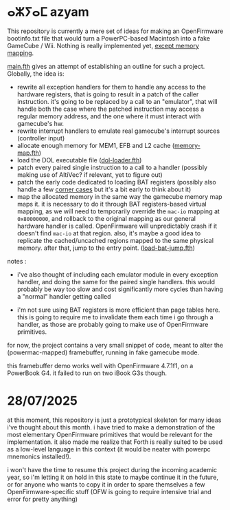 # ⴰⵣⵢⴰⵎ azyam
This repository is currently a mere set of ideas for making an OpenFirmware bootinfo.txt file that would turn a PowerPC-based Macintosh into a fake GameCube / Wii. Nothing is really implemented yet, [except memory mapping](src/load-bat-jump.fth).

[main.fth](src/main.fth) gives an attempt of establishing an outline for such a project. Globally, the idea is:

- rewrite all exception handlers for them to handle any access to the hardware registers, that is going to result in a patch of the caller instruction. it's going to be replaced by a call to an "emulator", that will handle both the case where the patched instruction may access a regular memory address, and the one where it must interact with gamecube's hw.
- rewrite interrupt handlers to emulate real gamecube's interrupt sources (controller input)
- allocate enough memory for MEM1, EFB and L2 cache ([memory-map.fth](src/memory-map.fth))
- load the DOL executable file ([dol-loader.fth](src/dol-loader.fth))
- patch every paired single instruction to a call to a handler (possibly making use of AltiVec? if relevant, yet to figure out)
- patch the early code dedicated to loading BAT registers (possibly also handle a few [corner cases](https://dolphin-emu.org/blog/2016/09/06/booting-the-final-gc-game/) but it's a bit early to think about it)
- map the allocated memory in the same way the gamecube memory map maps it. it is necessary to do it through BAT registers-based virtual mapping, as we will need to temporarily override the ``mac-io`` mapping at ``0x80000000``, and rollback to the original mapping as our general hardware handler is called. OpenFirmware will unpredictably crash if it doesn't find ``mac-io`` at that region. also, it's maybe a good idea to replicate the cached/uncached regions mapped to the same physical memory. after that, jump to the entry point. ([load-bat-jump.fth](src/load-bat-jump.fth)) 

notes :

- i've also thought of including each emulator module in every exception handler, and doing the same for the paired single handlers. this would probably be way too slow and cost significantly more cycles than having a "normal" handler getting called

- i'm not sure using BAT registers is more efficient than page tables here. this is going to require me to invalidate them each time i go through a handler, as those are probably going to make use of OpenFirmware primitives.


for now, the project contains a very small snippet of code, meant to alter the (powermac-mapped) framebuffer, running in fake gamecube mode.

this framebuffer demo works well with OpenFirmware 4.7.1f1, on a PowerBook G4. it failed to run on two iBook G3s though.

# 28/07/2025

at this moment, this repository is just a prototypical skeleton for many ideas i've thought about this month. i have tried to make a demonstration of the most elementary OpenFirmware primitives that would be relevant for the implementation. it also made me realize that Forth is really suited to be used as a low-level language in this context (it would be neater with powerpc mnemonics installed!).

i won't have the time to resume this project during the incoming academic year, so i'm letting it on hold in this state to maybe continue it in the future, or for anyone who wants to copy it in order to spare themselves a few OpenFirmware-specific stuff (OFW is going to require intensive trial and error for pretty anything)

